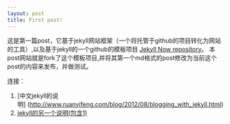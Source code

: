```yaml
---
layout: post
title: First post!
---
```


这是第一篇post，它基于jekyll网站框架（一个将托管于github的项目转化为网站的工具）,以及基于jekyll的一个github的模板项目 [Jekyll Now repository](https://github.com/barryclark/jekyll-now)。
本post网站就是fork了这个模板项目,并将其第一个md格式的post修改为当前这个post的内容来发布，并做测试。

连接：
1. [中文jekyll的说明] (http://www.ruanyifeng.com/blog/2012/08/blogging_with_jekyll.html)
2. [jekyll的另一个说明(包含1)](http://dontry.github.io/about/)

